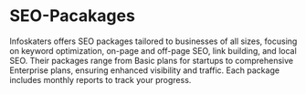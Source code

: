 # SEO-Pacakages
Infoskaters offers SEO packages tailored to businesses of all sizes, focusing on keyword optimization, on-page and off-page SEO, link building, and local SEO. Their packages range from Basic plans for startups to comprehensive Enterprise plans, ensuring enhanced visibility and traffic. Each package includes monthly reports to track your progress. 
